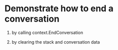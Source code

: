 # Demonstrate how to end a conversation 

1) by calling context.EndConversation

2) by clearing the stack and conversation data
